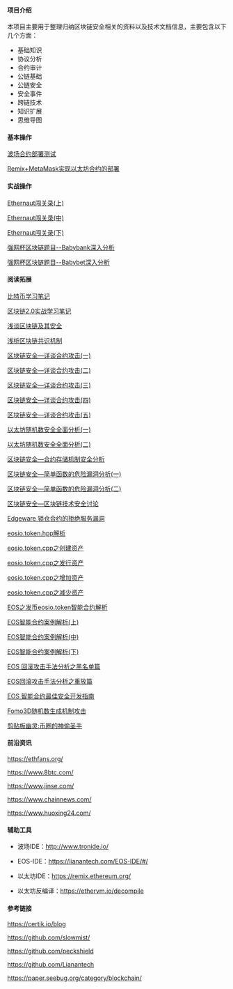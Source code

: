 #### 项目介绍

本项目主要用于整理归纳区块链安全相关的资料以及技术文档信息，主要包含以下几个方面：

- 基础知识
- 协议分析
- 合约审计
- 公链基础
- 公链安全
- 安全事件
- 跨链技术
- 知识扩展
- 思维导图

#### 基本操作

[波场合约部署测试](https://blog.csdn.net/Fly_hps/article/details/118711841)

[Remix+MetaMask实现以太坊合约的部署](https://blog.csdn.net/Fly_hps/article/details/90453071)

#### 实战操作

[Ethernaut闯关录(上)](https://mp.weixin.qq.com/s?__biz=Mzg4MTU4NTc2Nw==&amp;mid=2247484269&amp;idx=1&amp;sn=0f690196813825bed79aa339cc8be903&amp;chksm=cf62f865f8157173c625bad0a8b18634fd373e7e6e91cb4748bb3ea7dfd37114f9de995496b5&token=1097057746&lang=zh_CN#rd)

[Ethernaut闯关录(中)](https://mp.weixin.qq.com/s?__biz=Mzg4MTU4NTc2Nw==&amp;mid=2247484396&amp;idx=1&amp;sn=ccd0a73032e6971984756ef2f966b0b6&amp;chksm=cf62f8e4f81571f25fdeaf14ea72c8a02523c9ba744a4d8954460f152b2079dcce5c8ef7f950&token=1097057746&lang=zh_CN#rd)

[Ethernaut闯关录(下)](https://mp.weixin.qq.com/s?__biz=Mzg4MTU4NTc2Nw==&amp;mid=2247484521&amp;idx=1&amp;sn=c820cce1ce05f1736db23f1474e7ee77&amp;chksm=cf62ff61f8157677f017b805d18d17e674fbc5ac1051026dbf29ebd4d8cc56df1a1a2c5e7e9c&token=1097057746&lang=zh_CN#rd)

[强网杯区块链题目--Babybank深入分析](https://www.jianshu.com/p/5f14009f3afa)

[强网杯区块链题目--Babybet深入分析](https://www.jianshu.com/p/a1c8bc4c402a)

#### 阅读拓展

[比特币学习笔记](https://blog.csdn.net/fly_hps/category_7728347.html)

[区块链2.0实战学习笔记](https://blog.csdn.net/fly_hps/category_8620385.html)

[浅谈区块链及其安全](https://xz.aliyun.com/t/4135)

[浅析区块链共识机制](https://xz.aliyun.com/t/4144)

[区块链安全—详谈合约攻击(一)](https://blog.csdn.net/Fly_hps/article/details/84296643)

[区块链安全—详谈合约攻击(二)](https://blog.csdn.net/Fly_hps/article/details/84297718)

[区块链安全—详谈合约攻击(三)](https://www.jianshu.com/p/7485c3270c07)

[区块链安全—详谈合约攻击(四)](https://www.jianshu.com/p/e8925fdf25fd)

[区块链安全—详谈合约攻击(五)](https://www.jianshu.com/p/b4df539e4fa0)

[以太坊随机数安全全面分析(一)](https://xz.aliyun.com/t/5608)

[以太坊随机数安全全面分析(二)](https://xz.aliyun.com/t/5614)

[区块链安全—合约存储机制安全分析](https://blog.csdn.net/Fly_hps/article/details/86014319)

[区块链安全—简单函数的危险漏洞分析(一)](https://blog.csdn.net/Fly_hps/article/details/86061511)

[区块链安全—简单函数的危险漏洞分析(二)](https://blog.csdn.net/Fly_hps/article/details/86062461)

[区块链安全—区块链技术安全讨论](https://blog.csdn.net/Fly_hps/article/details/80720164)

[Edgeware 锁仓合约的拒绝服务漏洞](https://blog.csdn.net/Fly_hps/article/details/94596377)

[eosio.token.hpp解析](https://blog.csdn.net/Fly_hps/article/details/86510064)

[eosio.token.cpp之创建资产](https://blog.csdn.net/Fly_hps/article/details/86511021)

[eosio.token.cpp之发行资产](https://blog.csdn.net/Fly_hps/article/details/86511638)

[eosio.token.cpp之增加资产](https://blog.csdn.net/Fly_hps/article/details/86511949)

[eosio.token.cpp之减少资产](https://blog.csdn.net/Fly_hps/article/details/86517783)

[EOS之发币eosio.token智能合约解析](https://blog.csdn.net/Fly_hps/article/details/83746040)

[EOS智能合约案例解析(上)](https://blog.csdn.net/Fly_hps/article/details/86526306)

[EOS智能合约案例解析(中)](https://blog.csdn.net/Fly_hps/article/details/86526555)

[EOS智能合约案例解析(下)](https://blog.csdn.net/Fly_hps/article/details/86527134)

[EOS 回滚攻击手法分析之黑名单篇](https://blog.csdn.net/Fly_hps/article/details/86063876)

[EOS回滚攻击手法分析之重放篇](https://blog.csdn.net/Fly_hps/article/details/86064810)

[EOS 智能合约最佳安全开发指南](https://blog.csdn.net/Fly_hps/article/details/83715340)

[Fomo3D随机数生成机制攻击](https://blog.csdn.net/Fly_hps/article/details/84189523)

[剪贴板幽灵:币圈的神偷圣手](https://blog.csdn.net/Fly_hps/article/details/83054573)

#### 前沿资讯

https://ethfans.org/

https://www.8btc.com/

https://www.jinse.com/

https://www.chainnews.com/

https://www.huoxing24.com/

#### 辅助工具

- 波场IDE：http://www.tronide.io/

- EOS-IDE：https://lianantech.com/EOS-IDE/#/

- 以太坊IDE：https://remix.ethereum.org/

- 以太坊反编译：https://ethervm.io/decompile

#### 参考链接

https://certik.io/blog

https://github.com/slowmist/

https://github.com/peckshield

https://github.com/Lianantech

https://paper.seebug.org/category/blockchain/



